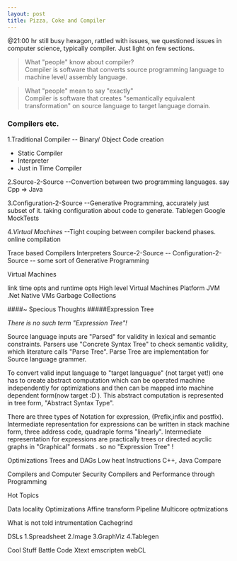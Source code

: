 ```yaml
---
layout: post
title: Pizza, Coke and Compiler
---
```

@21:00 hr  still busy hexagon, rattled with issues, we questioned issues in  computer science, typically  compiler.
Just light on  few sections. 

> What "people" know about compiler? <br/>
>Compiler is software that converts source programming language to machine level/ assembly language.

>What "people" mean to say "exactly" <br/>
>Compiler is software that creates "semantically equivalent transformation" on source language to target language domain.

### Compilers etc.
1.Traditional Compiler -- Binary/ Object Code  creation

* Static Compiler
* Interpreter	
* Just in Time Compiler	

2.Source-2-Source
--Convertion between two programming languages. say Cpp => Java

3.Configuration-2-Source 
--Generative Programming, accurately just subset of it. taking configuration about code to generate.
Tablegen
Google MockTests

4.*Virtual Machines* 
--Tight couping between compiler backend phases. online compilation

Trace based Compilers
Interpreters
Source-2-Source --
Configuration-2-Source  --  some sort of Generative Programming

Virtual Machines


link time opts and runtime opts
High level Virtual Machines
Platform JVM .Net
Native VMs
Garbage Collections


####\~ Specious Thoughts
#####Expression Tree

*There is no such term "Expression Tree"!*

Source language inputs are "Parsed" for validity in lexical and semantic constraints. Parsers use "Concrete Syntax Tree" to check semantic validity,
which literature calls "Parse Tree". Parse Tree are implementation for Source language grammer.

To convert valid input language to "target languague" (not target yet!) one has to create abstract computation which can be operated machine independently for optimizations and then can be mapped into machine dependent form(now target :D ). This abstract computation is represented in 
tree form, "Abstract Syntax Type".

There are three types of Notation for expression, (Prefix,infix and postfix). 
Intermediate representation for expressions can be written in stack machine form, three address code, quadraple forms "linearly".
Intermediate representation for expressions are practically trees or directed acyclic graphs in  "Graphical" formats .
so no "Expression Tree" !

Optimizations
Trees and DAGs
Low heat Instructions
C++, Java Compare

Compilers and Computer Security
Compilers and Performance through Programming

Hot Topics

Data locality Optimizations
	Affine transform 
	Pipeline 
Multicore optmizations

What is not told
	intrumentation
	Cachegrind
		
DSLs
1.Spreadsheet
2.Image
3.GraphViz
4.Tablegen 

Cool Stuff
    Battle Code
    Xtext
    emscripten
    webCL
    
